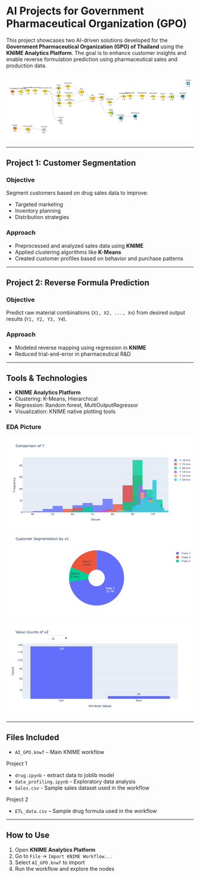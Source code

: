 # AI Projects for Government Pharmaceutical Organization (GPO)

This project showcases two AI-driven solutions developed for the **Government Pharmaceutical Organization (GPO) of Thailand** using the **KNIME Analytics Platform**. The goal is to enhance customer insights and enable reverse formulation prediction using pharmaceutical sales and production data.


![Demo Screenshot](workflow.png)

---

## Project 1: Customer Segmentation

### Objective
Segment customers based on drug sales data to improve:
- Targeted marketing
- Inventory planning
- Distribution strategies

### Approach
- Preprocessed and analyzed sales data using **KNIME**
- Applied clustering algorithms like **K-Means**
- Created customer profiles based on behavior and purchase patterns


---

## Project 2: Reverse Formula Prediction

###  Objective
Predict raw material combinations (`X1, X2, ..., Xn`) from desired output results (`Y1, Y2, Y3, Y4`).

###  Approach
- Modeled reverse mapping using regression in **KNIME**
- Reduced trial-and-error in pharmaceutical R&D

---

##  Tools & Technologies
- **KNIME Analytics Platform**
- Clustering: K-Means, Hierarchical
- Regression: Random forest, MultiOutputRegressor
- Visualization: KNIME native plotting tools

### EDA Picture

![Demo Screenshot](EDA_pic/sim1.png)
![Demo Screenshot](EDA_pic/sim2.png)
![Demo Screenshot](EDA_pic/sim4.png)


---

##  Files Included

- `AI_GPO.knwf` – Main KNIME workflow

Project 1
- `drug.ipynb` - extract data to joblib model
- `data_profiling.ipynb` - Exploratory data analysis
- `Sales.csv` - Sample sales dataset used in the workflow

Project 2
- `ETL_data.csv` – Sample drug formula used in the workflow


---

##  How to Use

1. Open **KNIME Analytics Platform**
2. Go to `File` → `Import KNIME Workflow...`
3. Select `AI_GPO.knwf` to import
4. Run the workflow and explore the nodes


